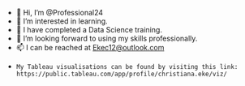 - 👋 Hi, I’m @Professional24
- 👀 I’m interested in learning.
- 🌱 I have completed a Data Science training.
- 💞️ I’m looking forward to using my skills professionally.
- 📫 I can be reached at Ekec12@outlook.com
-     My Tableau visualisations can be found by visiting this link: https://public.tableau.com/app/profile/christiana.eke/viz/

<!---
Professional24/Professional24 is a ✨ special ✨ repository because its `README.md` (this file) appears on your GitHub profile.
You can click the Preview link to take a look at your changes.
--->
